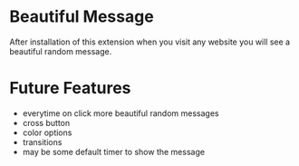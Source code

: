 # Beautiful Message

After installation of this extension when you visit any website you will see a beautiful random message.

# Future Features

- everytime on click more beautiful random messages
- cross button
- color options
- transitions
- may be some default timer to show the message
